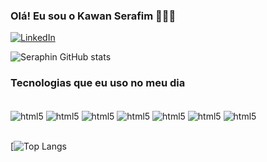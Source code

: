 ### Olá! Eu sou o Kawan Serafim 🙋🏽‍♂️

[![LinkedIn](https://img.shields.io/badge/LinkedIn-0077B5?style=for-the-badge&logo=linkedin&logoColor=white)](www.linkedin.com/in/kawan-serafim)

![Seraphin GitHub stats](https://github-readme-stats.vercel.app/api?username=KawanSerafim&show_icons=true&theme=tokyonight)

### Tecnologias que eu uso no meu dia

<div style="display: inline_block"><br/>
    <img align="center" alt="html5" src="https://img.shields.io/badge/C%23-239120?style=for-the-badge&logo=c-sharp&logoColor=white" />
    <img align="center" alt="html5" src="https://img.shields.io/badge/.NET-5C2D91?style=for-the-badge&logo=.net&logoColor=white" />
    <img align="center" alt="html5" src="https://img.shields.io/badge/Java-ED8B00?style=for-the-badge&logo=openjdk&logoColor=white" />
    <img align="center" alt="html5" src="https://img.shields.io/badge/MySQL-00000F?style=for-the-badge&logo=mysql&logoColor=white" />
    <img align="center" alt="html5" src="https://img.shields.io/badge/Debian-A81D33?style=for-the-badge&logo=debian&logoColor=white" />
    <img align="center" alt="html5" src="https://img.shields.io/badge/Linux-FCC624?style=for-the-badge&logo=linux&logoColor=black" />
    <img align="center" alt="html5" src="https://img.shields.io/badge/Windows-0078D6?style=for-the-badge&logo=windows&logoColor=white" />
</div><br/>

[![Top Langs](https://github-readme-stats.vercel.app/api/top-langs/?username=KawanSerafim&theme=blue-green)
